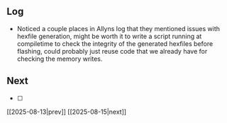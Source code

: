 ## Log
- Noticed a couple places in Allyns log that they mentioned issues with hexfile generation, might be worth it to write a script running at compiletime to check the integrity of the generated hexfiles before flashing, could probably just reuse code that we already have for checking the memory writes.
## Next
- [ ]

[[2025-08-13|prev]] [[2025-08-15|next]]
